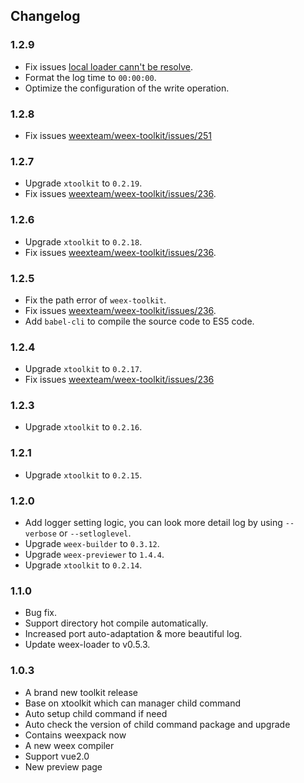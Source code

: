 ## Changelog

### 1.2.9
- Fix issues [local loader cann't be resolve](https://github.com/weexteam/weex-builder/commit/346f7c37b0032f17b023d80c9e15306764484d23).
- Format the log time to `00:00:00`.
- Optimize the configuration of the write operation.

### 1.2.8
- Fix issues [weexteam/weex-toolkit/issues/251](https://github.com/weexteam/weex-toolkit/issues/251)

### 1.2.7
- Upgrade `xtoolkit` to `0.2.19`.
- Fix issues [weexteam/weex-toolkit/issues/236](https://github.com/weexteam/weex-toolkit/issues/236).

### 1.2.6
- Upgrade `xtoolkit` to `0.2.18`.
- Fix issues [weexteam/weex-toolkit/issues/236](https://github.com/weexteam/weex-toolkit/issues/236).

### 1.2.5
- Fix the path error of `weex-toolkit`.
- Fix issues [weexteam/weex-toolkit/issues/236](https://github.com/weexteam/weex-toolkit/issues/236).
- Add `babel-cli` to compile the source code to ES5 code.

### 1.2.4
- Upgrade `xtoolkit` to `0.2.17`. 
- Fix issues [weexteam/weex-toolkit/issues/236](https://github.com/weexteam/weex-toolkit/issues/236)

### 1.2.3
- Upgrade `xtoolkit` to `0.2.16`. 

### 1.2.1
- Upgrade `xtoolkit` to `0.2.15`.

### 1.2.0
- Add logger setting logic, you can look more detail log by using `--verbose` or `--setloglevel`.
- Upgrade `weex-builder` to `0.3.12`.
- Upgrade `weex-previewer` to `1.4.4`.
- Upgrade `xtoolkit` to `0.2.14`.


### 1.1.0
- Bug fix.
- Support directory hot compile automatically.
- Increased port auto-adaptation & more beautiful log.
- Update weex-loader to v0.5.3.
 
### 1.0.3
- A brand new toolkit release
- Base on xtoolkit which can manager child command
- Auto setup child command if need
- Auto check the version of child command package and upgrade
- Contains weexpack now
- A new weex compiler
- Support vue2.0 
- New preview page